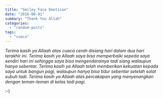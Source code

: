 ```yaml
---
title: "Smiley Face Emoticon"
date: "2016-08-01"
summary: "Thank You Allah"
categories: 
  - "random-posts"
tags: 
  - "cuaca"
---
```


_Terima kasih ya Allaah atas cuaca cerah disiang hari dalam dua hari terakhir ini._ _Terima kasih ya Allaah saya bisa memperbaiki sepeda saya sendiri hari ini sehingga saya bisa mengendarainya tadi siang walaupun hanya sebentar._ _Terima kasih ya Allaah telah memberikan kekuatan kepada saya untuk bangun pagi, walaupun hanya bisa tidur sebentar setelah solat subuh tadi._ _Terima kasih ya Allaah atas percakapan yang menyenangkan dengan teman-teman di kelas tadi pagi._

:-)
